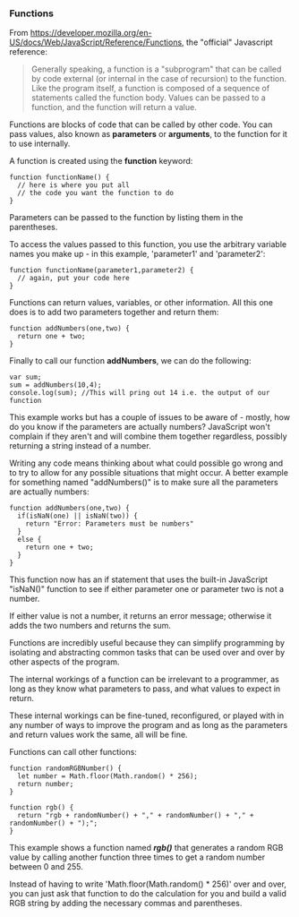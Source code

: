 ### Functions
From https://developer.mozilla.org/en-US/docs/Web/JavaScript/Reference/Functions, the "official" Javascript reference:
> Generally speaking, a function is a "subprogram" that can be called by code external (or internal in the case of recursion) to the function. Like the program itself, a function is composed of a sequence of statements called the function body. Values can be passed to a function, and the function will return a value.

Functions are blocks of code that can be called by other code. You can pass values, also known as **parameters** or **arguments**, to the function for it to use internally.

A function is created using the **function** keyword:
```
function functionName() {
  // here is where you put all
  // the code you want the function to do
}
```

Parameters can be passed to the function by listing them in the parentheses.

To access the values passed to this function, you use the arbitrary variable names you make up - in this example, 'parameter1' and 'parameter2':
```
function functionName(parameter1,parameter2) {
  // again, put your code here
}
```

Functions can return values, variables, or other information. All this one does is to add two parameters together and return them:
```
function addNumbers(one,two) {
  return one + two;
}
```

Finally to call our function **addNumbers**, we can do the following:
```
var sum;
sum = addNumbers(10,4);
console.log(sum); //This will pring out 14 i.e. the output of our function
```

This example works but has a couple of issues to be aware of - mostly, how do you know if the parameters are actually numbers? JavaScript won't complain if they aren't and will combine them together regardless, possibly returning a string instead of a number.

Writing any code means thinking about what could possible go wrong and to try to allow for any possible situations that might occur. A better example for something named "addNumbers()" is to make sure all the parameters are actually numbers:
```
function addNumbers(one,two) {
  if(isNaN(one) || isNaN(two)) {
    return "Error: Parameters must be numbers"
  }
  else {
    return one + two;
  }
}
```

This function now has an if statement that uses the built-in JavaScript "isNaN()" function to see if either parameter one or parameter two is not a number.

If either value is not a number, it returns an error message; otherwise it adds the two numbers and returns the sum.

Functions are incredibly useful because they can simplify programming by isolating and abstracting common tasks that can be used over and over by other aspects of the program.

The internal workings of a function can be irrelevant to a programmer, as long as they know what parameters to pass, and what values to expect in return.

These internal workings can be fine-tuned, reconfigured, or played with in any number of ways to improve the program and as long as the parameters and return values work the same, all will be fine.

Functions can call other functions:

```
function randomRGBNumber() {
  let number = Math.floor(Math.random() * 256);
  return number;
}

function rgb() {
  return "rgb + randomNumber() + "," + randomNumber() + "," + randomNumber() + ");";
}
```

This example shows a function named ***rgb()*** that generates a random RGB value by calling another function three times to get a random number between 0 and 255.

Instead of having to write 'Math.floor(Math.random() * 256)' over and over, you can just ask that function to do the calculation for you and build a valid RGB string by adding the necessary commas and parentheses.
